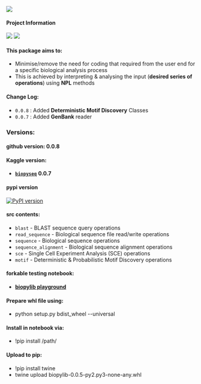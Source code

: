 ![](https://i.imgur.com/x1chlWl.png)

#### **Project Information**
![](https://camo.githubusercontent.com/d38e6cc39779250a2835bf8ed3a72d10dbe3b05fa6527baa3f6f1e8e8bd056bf/68747470733a2f2f696d672e736869656c64732e696f2f62616467652f436f64652d507974686f6e2d696e666f726d6174696f6e616c3f7374796c653d666c6174266c6f676f3d707974686f6e266c6f676f436f6c6f723d776869746526636f6c6f723d326262633861) ![](https://badgen.net/badge/status/WIP/orange) 

#### **This package aims to:**
- Minimise/remove the need for coding that required from the user end for a specific biological analysis process
- This is achieved by interpreting & analysing the input (**desired series of operations**) using **NPL** methods

#### Change Log:
- <code>0.0.8</code> : Added **Deterministic Motif Discovery** Classes
- <code>0.0.7</code> : Added **GenBank** reader

### Versions:

#### github version: **0.0.8**

#### Kaggle version: 
- **<code>[biopyseq](https://www.kaggle.com/datasets/shtrausslearning/biopylib)</code>** **0.0.7**

#### pypi version
[![PyPI version](https://badge.fury.io/py/biopylib.svg)](https://badge.fury.io/py/biopylib)

#### **src** contents:
- <code>blast</code> - BLAST sequence query operations
- <code>read_sequence</code> - Biological sequence file read/write operations
- <code>sequence</code> - Biological sequence operations
- <code>sequence_alignment</code> - Biological sequence alignment operations
- <code>sce</code> - Single Cell Experiment Analysis (SCE) operations
- <code>motif</code> - Deterministic & Probabilistic Motif Discovery operations

#### **forkable testing notebook:**
- **[biopylib playground](https://www.kaggle.com/code/shtrausslearning/biopylib-playground)**

#### **Prepare whl file using:**

- python setup.py bdist_wheel --universal

#### **Install in notebook via:**

- !pip install /path/

#### **Upload to pip:**

- !pip install twine
- twine upload biopylib-0.0.5-py2.py3-none-any.whl
